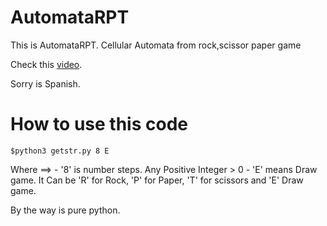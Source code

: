 # AutomataRPT
This is AutomataRPT. Cellular Automata from rock,scissor paper game

Check this [video](https://youtu.be/kR2K4HD-dso).

Sorry is Spanish.

# How to use this code

`$python3 getstr.py 8 E`

Where ==> 
	- '8' is number steps. Any Positive Integer > 0
	- 'E' means Draw game. It Can be 'R'  for Rock, 'P' for Paper, 'T' for scissors and 'E' Draw game.

By the way is pure python.
